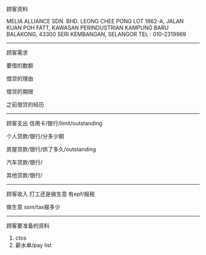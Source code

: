 顾客资料

MELIA ALLIANCE SDN. BHD. LEONG CHEE PONG LOT 1862-A, JALAN KUAN POH FATT, KAWASAN PERINDUSTRIAN KAMPUNG BARU BALAKONG, 43300 SERI KEMBANGAN, SELANGOR TEL : 010-2319969

-----------------
顾客需求


要借的数额

借贷的理由

借贷的期限

之前借贷的经历


--------------
顾客支出
信用卡/银行/limit/outstanding


个人贷款/银行/分多少期

房屋贷款/银行/供了多久/outstanding

汽车贷款/银行/


其他贷款/银行/

-----------
顾客收入
打工还是做生意
有epf/报税

做生意 ssm/tax报多少

-------
顾客要准备的资料
1. ctos
2. 薪水单/pay list




